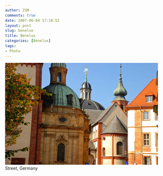 ```yaml
---
author: ZSM
comments: true
date: 2007-06-04 17:18:52
layout: post
slug: benelux
title: Benelux
categories: [Benelux]
tags:
- Photo
---
```

![Benelux](/public/thumb/Benelux5.jpg)
Street, Germany

